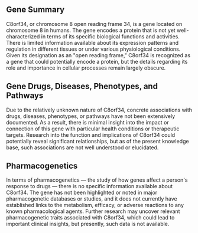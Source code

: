 ## Gene Summary
C8orf34, or chromosome 8 open reading frame 34, is a gene located on chromosome 8 in humans. The gene encodes a protein that is not yet well-characterized in terms of its specific biological functions and activities. There is limited information available about its expression patterns and regulation in different tissues or under various physiological conditions. Given its designation as an "open reading frame," C8orf34 is recognized as a gene that could potentially encode a protein, but the details regarding its role and importance in cellular processes remain largely obscure.

## Gene Drugs, Diseases, Phenotypes, and Pathways
Due to the relatively unknown nature of C8orf34, concrete associations with drugs, diseases, phenotypes, or pathways have not been extensively documented. As a result, there is minimal insight into the impact or connection of this gene with particular health conditions or therapeutic targets. Research into the function and implications of C8orf34 could potentially reveal significant relationships, but as of the present knowledge base, such associations are not well understood or elucidated.

## Pharmacogenetics
In terms of pharmacogenetics — the study of how genes affect a person's response to drugs — there is no specific information available about C8orf34. The gene has not been highlighted or noted in major pharmacogenetic databases or studies, and it does not currently have established links to the metabolism, efficacy, or adverse reactions to any known pharmacological agents. Further research may uncover relevant pharmacogenetic traits associated with C8orf34, which could lead to important clinical insights, but presently, such data is not available.